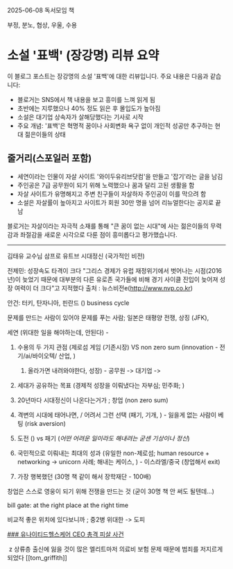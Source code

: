 2025-06-08 
독서모임 책

부정, 분노, 협상, 우울, 수용

# 소설 '표백' (장강명) 리뷰 요약

이 블로그 포스트는 장강명의 소설 '표백'에 대한 리뷰입니다. 주요 내용은 다음과 같습니다:

- 블로거는 SNS에서 책 내용을 보고 흥미를 느껴 읽게 됨
- 초반에는 지루했으나 40% 정도 읽은 후 몰입도가 높아짐
- 소설은 대기업 상속자가 살해당했다는 기사로 시작
- 주요 개념: '표백'은 혁명적 꿈이나 사회변화 욕구 없이 개인적 성공만 추구하는 현대 젊은이들의 상태

## 줄거리(스포일러 포함)

- 세연이라는 인물이 자살 사이트 '와이두유리브닷컴'을 만들고 '잡기'라는 글을 남김
- 주인공은 7급 공무원이 되기 위해 노력했으나 꿈과 달리 고된 생활을 함
- 자살 사이트가 유명해지고 주변 친구들이 자살하자 주인공이 이를 막으려 함
- 소설은 자살률이 높아지고 사이트가 회원 30만 명을 넘어 리뉴얼한다는 공지로 끝남

블로거는 자살이라는 자극적 소재를 통해 "큰 꿈이 없는 시대"에 사는 젊은이들의 무력감과 좌절감을 새로운 시각으로 다룬 점이 흥미롭다고 평가했습니다.

---

김태유 교수님 삼프로 유트브 시대정신 (국가적인 비전)

전제민: 성장속도 타격이 크다 "그리스 경제가 유럽 재정위기에서 벗어나는 시점(2016년)이 늦었기 때문에 대부분의 다른 유로존 국가들에 비해 경기 사이클 진입이 늦어져 성장 여력이 더 크다"고 지적했다 출처 : 뉴스비전e(http://www.nvp.co.kr)

안건: 터키, 탄자니아, 핀란드 ()
business cycle 

문제를 만드는 사람이 있어야 문제를 푸는 사람; 일본은 태평양 전쟁, 상징 (JFK), 

세연 (위대한 일을 해야하는데, 안된다) - 

1. 수용의 두 가지 관점 (제로섬 게임 (기존시장) VS non zero sum (innovation - 전기/ai/바이오텍/ 산업, ) 
	1. 올라가면 내려와야한다, 성장) - 공무원 -> 대기업 -> 
2. 세대가 공유하는 목표 (경제적 성장을 이뤄냈다는 자부심; 민주화; )
3. 20년마다 시대정신이 나온다는거가 ; 창업 (non zero sum)

4. 격변의 시대에 태어나면, / 어려서 그런 선택 (패기, 기개, ) - 잃을게 없는 사람이 베팅 (risk aversion)
5. 도전 () vs 패기 (_어떤 어려운 일이라도 해내려는 굳센 기상이나 정신_)
6. 국민적으로 이뤄내는 최대의 성과 (유일한 non-제로섬; human resource + networking  -> unicorn 사례; 해내는 케이스, ) - 이스라엘/중국 (창업해서 exit)
7. 가장 행복했던 (30명 책 같이 해서 장학재단 - 100배)

창업은 스스로 영웅이 되기 위해 전쟁을 만드는 것 (굳이 30명 책 안 써도 될텐데...)

bill gate: at the right place at the right time

비교적 좋은 위치에 있다보니까 ; 중2병
위대한 -> 도피 

[### 유나이티드헬스케어 CEO 총격 피살 사건](https://namu.wiki/w/%EC%9C%A0%EB%82%98%EC%9D%B4%ED%8B%B0%EB%93%9C%ED%97%AC%EC%8A%A4%EC%BC%80%EC%96%B4%20CEO%20%EC%B4%9D%EA%B2%A9%20%ED%94%BC%EC%82%B4%20%EC%82%AC%EA%B1%B4)

 z 상류층 출신에 잃을 것이 많은 엘리트마저 의료비 보험 문제 때문에 범죄를 저지르게 되었다
[[tom_griffith]]